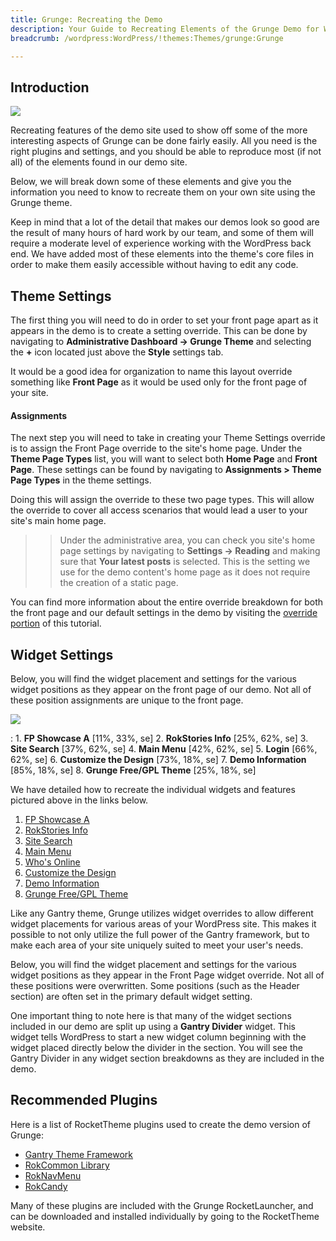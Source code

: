 ```yaml
---
title: Grunge: Recreating the Demo
description: Your Guide to Recreating Elements of the Grunge Demo for WordPress
breadcrumb: /wordpress:WordPress/!themes:Themes/grunge:Grunge

---
```


Introduction
-----

![][Grunge]

Recreating features of the demo site used to show off some of the more interesting aspects of Grunge can be done fairly easily. All you need is the right plugins and settings, and you should be able to reproduce most (if not all) of the elements found in our demo site. 

Below, we will break down some of these elements and give you the information you need to know to recreate them on your own site using the Grunge theme.

Keep in mind that a lot of the detail that makes our demos look so good are the result of many hours of hard work by our team, and some of them will require a moderate level of experience working with the WordPress back end. We have added most of these elements into the theme's core files in order to make them easily accessible without having to edit any code.

Theme Settings
-----

The first thing you will need to do in order to set your front page apart as it appears in the demo is to create a setting override. This can be done by navigating to **Administrative Dashboard -> Grunge Theme** and selecting the **+** icon located just above the **Style** settings tab. 

It would be a good idea for organization to name this layout override something like **Front Page** as it would be used only for the front page of your site.

#### Assignments

The next step you will need to take in creating your Theme Settings override is to assign the Front Page override to the site's home page. Under the **Theme Page Types** list, you will want to select both **Home Page** and **Front Page**. These settings can be found by navigating to **Assignments > Theme Page Types** in the theme settings.

Doing this will assign the override to these two page types. This will allow the override to cover all access scenarios that would lead a user to your site's main home page.

>> Under the administrative area, you can check you site's home page settings by navigating to **Settings -> Reading** and making sure that **Your latest posts** is selected. This is the setting we use for the demo content's home page as it does not require the creation of a static page.

You can find more information about the entire override breakdown for both the front page and our default settings in the demo by visiting the [override portion][demooverride] of this tutorial.

Widget Settings
-----

Below, you will find the widget placement and settings for the various widget positions as they appear on the front page of our demo. Not all of these position assignments are unique to the front page.

![](assets/grunge.jpg)

:   1. **FP Showcase A**  [11%, 33%, se]
    2. **RokStories Info**  [25%, 62%, se]
    3. **Site Search**  [37%, 62%, se]
    4. **Main Menu** [42%, 62%, se]
    5. **Login** [66%, 62%, se]
    6. **Customize the Design** [73%, 18%, se]
    7. **Demo Information** [85%, 18%, se] 
    8. **Grunge Free/GPL Theme** [25%, 18%, se]

We have detailed how to recreate the individual widgets and features pictured above in the links below.

1. [FP Showcase A][widget1]
2. [RokStories Info][widget2]
3. [Site Search][widget3]
4. [Main Menu][widget4]
5. [Who's Online][widget5]
6. [Customize the Design][widget6]
7. [Demo Information][widget7]
8. [Grunge Free/GPL Theme][widget8]

Like any Gantry theme, Grunge utilizes widget overrides to allow different widget placements for various areas of your WordPress site. This makes it possible to not only utilize the full power of the Gantry framework, but to make each area of your site uniquely suited to meet your user's needs.

Below, you will find the widget placement and settings for the various widget positions as they appear in the Front Page widget override. Not all of these positions were overwritten. Some positions (such as the Header section) are often set in the primary default widget setting.

One important thing to note here is that many of the widget sections included in our demo are split up using a **Gantry Divider** widget. This widget tells WordPress to start a new widget column beginning with the widget placed directly below the divider in the section. You will see the Gantry Divider in any widget section breakdowns as they are included in the demo.

Recommended Plugins
-----

Here is a list of RocketTheme plugins used to create the demo version of Grunge:

* [Gantry Theme Framework][gantry]
* [RokCommon Library](https://rockettheme.com/wordpress/plugins/rokutilities)
* [RokNavMenu][roknavmenu]
* [RokCandy][rokcandy]

Many of these plugins are included with the Grunge RocketLauncher, and can be downloaded and installed individually by going to the RocketTheme website.

[gantry]: http://gantry.org/downloads
[Grunge]: assets/grunge2.jpeg
[Grunge2]: assets/grunge.jpg
[demooverride]: demo_override.md
[roknavmenu]: http://www.rockettheme.com/wordpress/plugins/roknavmenu
[rokbooster]: http://www.rockettheme.com/wordpress/plugins/rokbooster
[rokcandy]: http://www.rockettheme.com/wordpress/plugins/rokcandy
[widget1]: demo_module_1.md
[widget2]: demo_module_2.md
[widget3]: demo_module_3.md
[widget4]: demo_module_4.md
[widget5]: demo_module_5.md
[widget6]: demo_module_6.md
[widget7]: demo_module_7.md
[widget8]: demo_module_8.md
[widget9]: demo_module_9.md
[widget10]: demo_module_10.md
[widget11]: demo_module_11.md
[widget12]: demo_module_12.md
[widget13]: demo_module_13.md
[widget14]: demo_module_14.md
[widget15]: demo_module_15.md
[mainmenu]: assets/menu_1.jpeg
[icons]: http://fortawesome.github.io/Font-Awesome/icons/
[scroll]: assets/demo_2.jpeg
